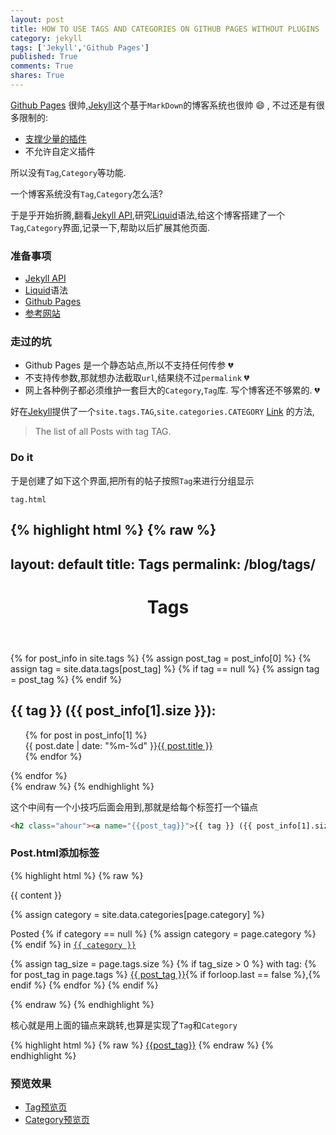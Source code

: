 ```yaml
---
layout: post
title: HOW TO USE TAGS AND CATEGORIES ON GITHUB PAGES WITHOUT PLUGINS
category: jekyll
tags: ['Jekyll','Github Pages']
published: True
comments: True
shares: True
---
```


[Github Pages][2] 很帅,[Jekyll][3]这个基于`MarkDown`的博客系统也很帅 :smile:
, 不过还是有很多限制的:

- [支撑少量的插件][1]
- 不允许自定义插件

所以没有`Tag`,`Category`等功能.

一个博客系统没有`Tag`,`Category`怎么活?

于是乎开始折腾,翻看[Jekyll API][3],研究[Liquid][4]语法,给这个博客搭建了一个`Tag`,`Category`界面,记录一下,帮助以后扩展其他页面.

<!--more-->

### 准备事项
- [Jekyll API][3]
- [Liquid][4]语法
- [Github Pages][2]
- [参考网站][5]

### 走过的坑
- Github Pages 是一个静态站点,所以不支持任何传参 :broken_heart:
- 不支持传参数,那就想办法截取`url`,结果绕不过`permalink` :broken_heart:
- 网上各种例子都必须维护一套巨大的`Category`,`Tag`库. 写个博客还不够累的. :broken_heart:

好在[Jekyll][3]提供了一个`site.tags.TAG`,`site.categories.CATEGORY` [Link][6] 的方法,
> The list of all Posts with tag TAG.

### Do it
于是创建了如下这个界面,把所有的帖子按照`Tag`来进行分组显示

`tag.html`

{% highlight html %}
{% raw %}
---
layout: default
title: Tags
permalink: /blog/tags/
---

<header class="post-header">
	<h1>Tags</h1>
</header>

<section id="archive">
    {% for post_info in site.tags %}
    	{% assign post_tag = post_info[0] %}
    	{% assign tag = site.data.tags[post_tag] %}
    	{% if tag == null %}
    		{% assign tag = post_tag %}
    	{% endif %}
	<h2 class="ahour"><a name="{{post_tag}}">{{ tag }} ({{ post_info[1].size }}):</a></h2>
	<ul>
		{% for post in post_info[1] %}
		<li style="list-style-type:none;"><time>{{ post.date | date: "%m-%d" }}</time><a href="{{ post.url }}">{{ post.title }}</a></li>
		{% endfor %}
	</ul>
    {% endfor %}
</section>
{% endraw %}
{% endhighlight %}

这个中间有一个小技巧后面会用到,那就是给每个标签打一个锚点

```html
<h2 class="ahour"><a name="{{post_tag}}">{{ tag }} ({{ post_info[1].size }}):</a></h2>
```

### Post.html添加标签

{% highlight html %}
{% raw %}
<article class="post-content">
  {{ content }}

  {% assign category = site.data.categories[page.category] %}
  <p id="post-meta">Posted 
  {% if category == null %}
    {% assign category = page.category %}
  {% endif %}
  in <code><a href="/blog/category/#{{ page.category }}">{{ category }}</a></code>
  

  {% assign tag_size = page.tags.size %}
  {% if tag_size > 0 %}
    with tag:<i class="fa fa-tags"></i>
    {% for post_tag in page.tags %}
        <a href="/blog/tags/#{{post_tag}}">{{ post_tag }}</a>{% if forloop.last == false %},{% endif %}
    {% endfor %}
  {% endif %}</p>
</article>
{% endraw %}
{% endhighlight %}

核心就是用上面的锚点来跳转,也算是实现了`Tag`和`Category`

{% highlight html %}
{% raw %}
<a href="/blog/tags/#{{post_tag}}">{{post_tag}}</a>
{% endraw %}
{% endhighlight %}

### 预览效果

- [Tag预览页][7]
- [Category预览页][8]


[1]: https://pages.github.com/versions/
[2]: https://pages.github.com
[3]: http://Jekyllrb.com
[4]: https://github.com/Shopify/liquid/wiki/Liquid-for-Designers
[5]: http://www.minddust.com/post/tags-and-categories-on-github-pages/
[6]: http://jekyllrb.com/docs/variables/#site-variables
[7]: {{site.url}}/blog/tags/
[8]: {{site.url}}/blog/categories/
